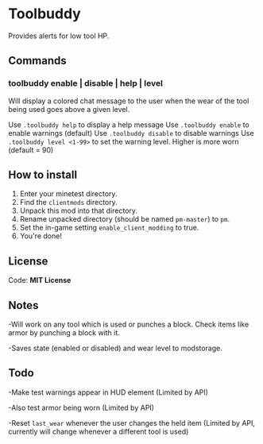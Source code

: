# Toolbuddy
Provides alerts for low tool HP.

## Commands
### toolbuddy enable | disable | help | level
Will display a colored chat message to the user when the wear of the tool being used goes above a given level.

Use `.toolbuddy help` to display a help message
Use `.toolbuddy enable` to enable warnings (default)
Use `.toolbuddy disable` to disable warnings
Use `.toolbuddy level <1-99>` to set the warning level. Higher is more worn (default = 90)

## How to install
1. Enter your minetest directory.
2. Find the `clientmods` directory.
3. Unpack this mod into that directory.
4. Rename unpacked directory (should be named `pm-master`) to `pm`.
5. Set the in-game setting `enable_client_modding` to true.
6. You're done!

## License
Code: **MIT License**

## Notes
-Will work on any tool which is used or punches a block. Check items like armor by punching a block with it.

-Saves state (enabled or disabled) and wear level to modstorage.

## Todo
-Make test warnings appear in HUD element (Limited by API)

-Also test armor being worn (Limited by API)

-Reset `last_wear` whenever the user changes the held item (Limited by API, currently will change whenever a different tool is used)

